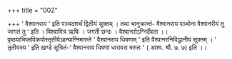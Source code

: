 +++
title = "002"

+++
' वैश्वानराय ' इति पञ्चदशर्चं द्वितीयं सूक्तम् । तथा चानुक्रान्तं- वैश्वानराय पञ्चोना वैश्वानरीयं तु जागतं तु ' इति । विश्वामित्र ऋषिः । जगती छन्दः । वैश्वानरोऽग्निर्देवता ।। पृष्ठयाभिप्लविकयोस्तृतीयेऽहन्याग्निमारुते ' वैश्वानराय धिषणाम् ' इति वैश्वानरनिविद्धानीयं सूक्तम् । ' तृतीयस्य ' इति खण्डे सूत्रितं-' वैश्वानराय धिषणां धारावरा मरुतः ' ( आश्व. श्रौ. ७. ७) इति ।।